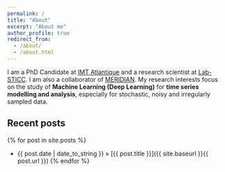 ```yaml
---
permalink: /
title: "About"
excerpt: "About me"
author_profile: true
redirect_from: 
  - /about/
  - /about.html
---
```


I am a PhD Candidate at <a href="https://www.imt-atlantique.fr">IMT Atlantique</a> and a research scientist at <a href="https://www.lab-sticc.fr">Lab-STICC</a>. I am also a collaborator of <a href="https://meridian.cs.dal.ca">MERIDIAN</a>. My research interests focus on  the study of <strong>Machine Learning (Deep Learning)</strong> for <strong>time series modelling and analysis</strong>, especially for stochastic, noisy and irregularly sampled data.

## Recent posts
{% for post in site.posts %}
   - {{ post.date | date_to_string }} » [{{ post.title }}]({{ site.baseurl }}{{ post.url }})
{% endfor %}
